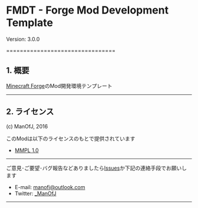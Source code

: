 # FMDT - Forge Mod Development Template

Version: 3.0.0


================================
## 1. 概要

[Minecraft Forge](https://github.com/MinecraftForge/MinecraftForge)のMod開発環境テンプレート


--------------------------------
## 2. ライセンス

(c) ManOfJ, 2016

このModは以下のライセンスのもとで提供されています
  - [MMPL 1.0](https://manofj.com/licenses/mmpl-1.0)


********************************

ご意見･ご要望･バグ報告などありましたら[Issues](../../issues)か下記の連絡手段でお願いします
  - E-mail: <manofj@outlook.com>
  - Twitter: [_ManOfJ](https://twitter.com/_ManOfJ)

********************************
